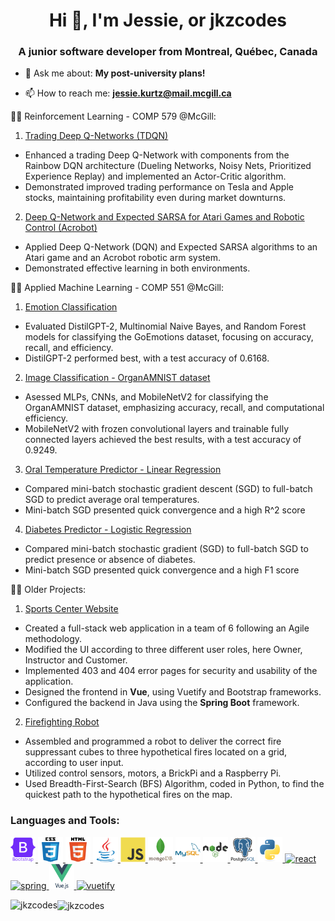 <h1 align="center">Hi 👋, I'm Jessie, or jkzcodes</h1>
<h3 align="center">A junior software developer from Montreal, Québec, Canada</h3>
  
- 💬 Ask me about: **My post-university plans!**

- 📫 How to reach me: **jessie.kurtz@mail.mcgill.ca**
  
👨‍💻 Reinforcement Learning - COMP 579 @McGill:

1. [Trading Deep Q-Networks (TDQN)](https://github.com/ma-nadeau/Trading-Deep-Q-Networks)
- Enhanced a trading Deep Q-Network with components from the Rainbow DQN architecture (Dueling Networks, Noisy Nets, Prioritized Experience Replay) and implemented an Actor-Critic algorithm.
- Demonstrated improved trading performance on Tesla and Apple stocks, maintaining profitability even during market downturns.

2. [Deep Q-Network and Expected SARSA for Atari Games and Robotic Control (Acrobot)](https://github.com/ma-nadeau/Deep-Reinforcement-Learning)
- Applied Deep Q-Network (DQN) and Expected SARSA algorithms to an Atari game and an Acrobot robotic arm system.
- Demonstrated effective learning in both environments.

👨‍💻 Applied Machine Learning  - COMP 551 @McGill:

1. [Emotion Classification](https://github.com/ma-nadeau/Emotion-Classification-using-LLMs)
- Evaluated DistilGPT-2, Multinomial Naive Bayes, and Random Forest models for classifying the
GoEmotions dataset, focusing on accuracy, recall, and efficiency.
- DistilGPT-2 performed best, with a test accuracy of 0.6168.

2. [Image Classification - OrganAMNIST dataset](https://github.com/ma-nadeau/ImageClassification-MultilayerPerceptrons-CNNs)
- Asessed MLPs, CNNs, and MobileNetV2 for classifying the OrganAMNIST dataset, emphasizing
accuracy, recall, and computational efficiency.
- MobileNetV2 with frozen convolutional layers and trainable fully connected layers achieved the best results, with a test accuracy of 0.9249.

3. [Oral Temperature Predictor - Linear Regression](https://github.com/ma-nadeau/InfraredThermography_LinearRegression)
- Compared mini-batch stochastic gradient descent (SGD) to full-batch SGD to predict average oral temperatures.
- Mini-batch SGD presented quick convergence and a high R^2 score

4. [Diabetes Predictor - Logistic Regression](https://github.com/ma-nadeau/DiabetesPredictors_LogisticRegression) 
- Compared mini-batch stochastic gradient (SGD) to full-batch SGD to predict presence or absence of diabetes.
- Mini-batch SGD presented quick convergence and a high F1 score


👨‍💻 Older Projects:

1. [Sports Center Website](https://github.com/McGill-ECSE321-Winter2024/project-group-16)
- Created a full-stack web application in a team of 6 following an Agile methodology.
- Modified the UI according to three different user roles, here Owner, Instructor and Customer.
- Implemented 403 and 404 error pages for security and usability of the application.
- Designed the frontend in **Vue**, using Vuetify and Bootstrap frameworks.
- Configured the backend in Java using the **Spring Boot** framework.

2. [Firefighting Robot](https://youtu.be/OWQ5Dy_Kga0)
- Assembled and programmed a robot to deliver the correct fire suppressant cubes to three hypothetical fires located on a grid, according to user input.
- Utilized control sensors, motors, a BrickPi and a Raspberry Pi.
- Used Breadth-First-Search (BFS) Algorithm, coded in Python, to find the quickest path to the hypothetical fires on the map.

<h3 align="left">Languages and Tools:</h3>
<p align="left"> <a href="https://getbootstrap.com" target="_blank" rel="noreferrer"> <img src="https://raw.githubusercontent.com/devicons/devicon/master/icons/bootstrap/bootstrap-plain-wordmark.svg" alt="bootstrap" width="40" height="40"/> </a> <a href="https://www.w3schools.com/css/" target="_blank" rel="noreferrer"> <img src="https://raw.githubusercontent.com/devicons/devicon/master/icons/css3/css3-original-wordmark.svg" alt="css3" width="40" height="40"/> </a> <a href="https://www.w3.org/html/" target="_blank" rel="noreferrer"> <img src="https://raw.githubusercontent.com/devicons/devicon/master/icons/html5/html5-original-wordmark.svg" alt="html5" width="40" height="40"/> </a> <a href="https://www.java.com" target="_blank" rel="noreferrer"> <img src="https://raw.githubusercontent.com/devicons/devicon/master/icons/java/java-original.svg" alt="java" width="40" height="40"/> </a> <a href="https://developer.mozilla.org/en-US/docs/Web/JavaScript" target="_blank" rel="noreferrer"> <img src="https://raw.githubusercontent.com/devicons/devicon/master/icons/javascript/javascript-original.svg" alt="javascript" width="40" height="40"/> </a> <a href="https://www.mongodb.com/" target="_blank" rel="noreferrer"> <img src="https://raw.githubusercontent.com/devicons/devicon/master/icons/mongodb/mongodb-original-wordmark.svg" alt="mongodb" width="40" height="40"/> </a> <a href="https://www.mysql.com/" target="_blank" rel="noreferrer"> <img src="https://raw.githubusercontent.com/devicons/devicon/master/icons/mysql/mysql-original-wordmark.svg" alt="mysql" width="40" height="40"/> </a> <a href="https://nodejs.org" target="_blank" rel="noreferrer"> <img src="https://raw.githubusercontent.com/devicons/devicon/master/icons/nodejs/nodejs-original-wordmark.svg" alt="nodejs" width="40" height="40"/> </a> <a href="https://www.postgresql.org" target="_blank" rel="noreferrer"> <img src="https://raw.githubusercontent.com/devicons/devicon/master/icons/postgresql/postgresql-original-wordmark.svg" alt="postgresql" width="40" height="40"/> </a> <a href="https://www.python.org" target="_blank" rel="noreferrer"> <img src="https://raw.githubusercontent.com/devicons/devicon/master/icons/python/python-original.svg" alt="python" width="40" height="40"/> </a> <a href="https://reactjs.org/" target="_blank" rel="noreferrer"> <img src=<"https://raw.githubusercontent.com/devicons/devicon/master/icons/react/react-original-wordmark.svg" alt="react" width="40" height="40"/> </a> <a href="https://spring.io/" target="_blank" rel="noreferrer"> <img src="https://www.vectorlogo.zone/logos/springio/springio-icon.svg" alt="spring" width="40" height="40"/> </a> <a href="https://vuejs.org/" target="_blank" rel="noreferrer"> <img src="https://raw.githubusercontent.com/devicons/devicon/master/icons/vuejs/vuejs-original-wordmark.svg" alt="vuejs" width="40" height="40"/> </a> <a href="https://vuetifyjs.com/en/" target="_blank" rel="noreferrer"> <img src="https://bestofjs.org/logos/vuetify.svg" alt="vuetify" width="40" height="40"/> </a> </p>

<p><img align="left" src="https://github-readme-stats.vercel.app/api/top-langs?username=jkzcodes&show_icons=true&locale=en&layout=compact" alt="jkzcodes" /></p>

<p><img align="center" src="https://github-readme-streak-stats.herokuapp.com/?user=jkzcodes&" alt="jkzcodes" /></p>



